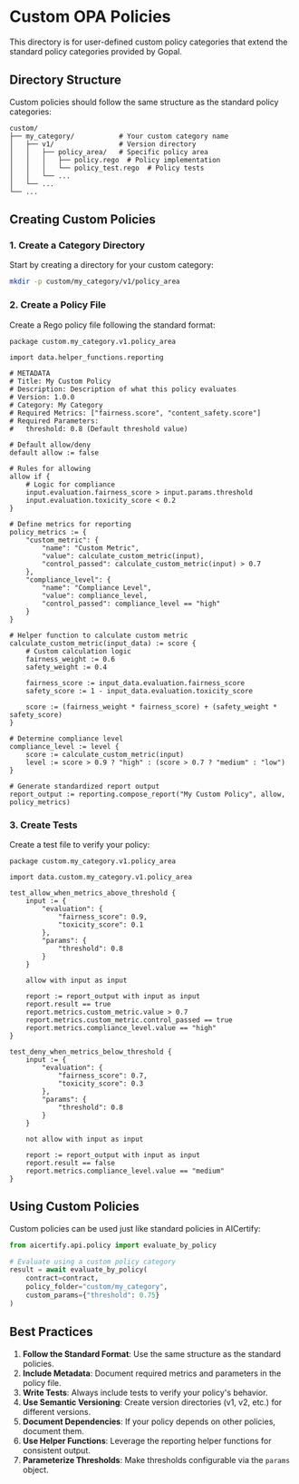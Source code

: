 # Custom OPA Policies

This directory is for user-defined custom policy categories that extend the standard policy categories provided by Gopal.

## Directory Structure

Custom policies should follow the same structure as the standard policy categories:

```
custom/
├── my_category/           # Your custom category name
│   ├── v1/                # Version directory
│   │   ├── policy_area/   # Specific policy area
│   │   │   ├── policy.rego  # Policy implementation
│   │   │   └── policy_test.rego  # Policy tests
│   │   └── ...
│   └── ...
└── ...
```

## Creating Custom Policies

### 1. Create a Category Directory

Start by creating a directory for your custom category:

```bash
mkdir -p custom/my_category/v1/policy_area
```

### 2. Create a Policy File

Create a Rego policy file following the standard format:

```rego
package custom.my_category.v1.policy_area

import data.helper_functions.reporting

# METADATA
# Title: My Custom Policy
# Description: Description of what this policy evaluates
# Version: 1.0.0
# Category: My Category
# Required Metrics: ["fairness.score", "content_safety.score"]
# Required Parameters:
#   threshold: 0.8 (Default threshold value)

# Default allow/deny
default allow := false

# Rules for allowing
allow if {
    # Logic for compliance
    input.evaluation.fairness_score > input.params.threshold
    input.evaluation.toxicity_score < 0.2
}

# Define metrics for reporting
policy_metrics := {
    "custom_metric": {
        "name": "Custom Metric",
        "value": calculate_custom_metric(input),
        "control_passed": calculate_custom_metric(input) > 0.7
    },
    "compliance_level": {
        "name": "Compliance Level",
        "value": compliance_level,
        "control_passed": compliance_level == "high"
    }
}

# Helper function to calculate custom metric
calculate_custom_metric(input_data) := score {
    # Custom calculation logic
    fairness_weight := 0.6
    safety_weight := 0.4
    
    fairness_score := input_data.evaluation.fairness_score
    safety_score := 1 - input_data.evaluation.toxicity_score
    
    score := (fairness_weight * fairness_score) + (safety_weight * safety_score)
}

# Determine compliance level
compliance_level := level {
    score := calculate_custom_metric(input)
    level := score > 0.9 ? "high" : (score > 0.7 ? "medium" : "low")
}

# Generate standardized report output
report_output := reporting.compose_report("My Custom Policy", allow, policy_metrics)
```

### 3. Create Tests

Create a test file to verify your policy:

```rego
package custom.my_category.v1.policy_area

import data.custom.my_category.v1.policy_area

test_allow_when_metrics_above_threshold {
    input := {
        "evaluation": {
            "fairness_score": 0.9,
            "toxicity_score": 0.1
        },
        "params": {
            "threshold": 0.8
        }
    }
    
    allow with input as input
    
    report := report_output with input as input
    report.result == true
    report.metrics.custom_metric.value > 0.7
    report.metrics.custom_metric.control_passed == true
    report.metrics.compliance_level.value == "high"
}

test_deny_when_metrics_below_threshold {
    input := {
        "evaluation": {
            "fairness_score": 0.7,
            "toxicity_score": 0.3
        },
        "params": {
            "threshold": 0.8
        }
    }
    
    not allow with input as input
    
    report := report_output with input as input
    report.result == false
    report.metrics.compliance_level.value == "medium"
}
```

## Using Custom Policies

Custom policies can be used just like standard policies in AICertify:

```python
from aicertify.api.policy import evaluate_by_policy

# Evaluate using a custom policy category
result = await evaluate_by_policy(
    contract=contract,
    policy_folder="custom/my_category",
    custom_params={"threshold": 0.75}
)
```

## Best Practices

1. **Follow the Standard Format**: Use the same structure as the standard policies.
2. **Include Metadata**: Document required metrics and parameters in the policy file.
3. **Write Tests**: Always include tests to verify your policy's behavior.
4. **Use Semantic Versioning**: Create version directories (v1, v2, etc.) for different versions.
5. **Document Dependencies**: If your policy depends on other policies, document them.
6. **Use Helper Functions**: Leverage the reporting helper functions for consistent output.
7. **Parameterize Thresholds**: Make thresholds configurable via the `params` object.
